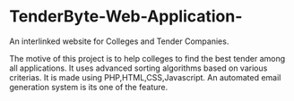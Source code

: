 # TenderByte-Web-Application-
An interlinked website for Colleges and Tender Companies.

The motive of this project is to help colleges to find the best tender among all applications. It uses advanced sorting algorithms based on various criterias. It is made using PHP,HTML,CSS,Javascript. An automated email generation system is its one of the feature.
